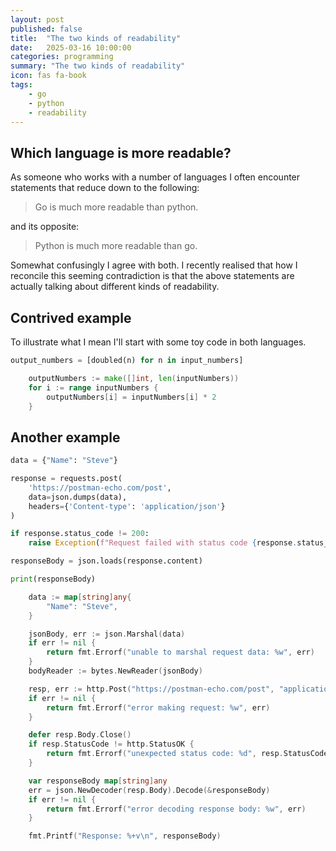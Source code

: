 ```yaml
---
layout: post
published: false
title:  "The two kinds of readability"
date:   2025-03-16 10:00:00
categories: programming
summary: "The two kinds of readability"
icon: fas fa-book
tags:
    - go
    - python 
    - readability 
---
```


## Which language is more readable?
As someone who works with a number of languages I often encounter statements that reduce down to the following:

> Go is much more readable than python.

and its opposite:

> Python is much more readable than go.

Somewhat confusingly I agree with both. I recently realised that how I reconcile this seeming contradiction is that the above statements are actually talking about different kinds of readability. 

## Contrived example
To illustrate what I mean I'll start with some toy code in both languages. 

```python
output_numbers = [doubled(n) for n in input_numbers]
```

```go
	outputNumbers := make([]int, len(inputNumbers))
	for i := range inputNumbers {
		outputNumbers[i] = inputNumbers[i] * 2
	}
```


## Another example
```python
data = {"Name": "Steve"}

response = requests.post(
    'https://postman-echo.com/post',
    data=json.dumps(data),
    headers={'Content-type': 'application/json'}
)

if response.status_code != 200:
    raise Exception(f"Request failed with status code {response.status_code}")

responseBody = json.loads(response.content)

print(responseBody)
```

```go
	data := map[string]any{
		"Name": "Steve",
	}

	jsonBody, err := json.Marshal(data)
	if err != nil {
		return fmt.Errorf("unable to marshal request data: %w", err)
	}
	bodyReader := bytes.NewReader(jsonBody)

	resp, err := http.Post("https://postman-echo.com/post", "application/json", bodyReader)
	if err != nil {
		return fmt.Errorf("error making request: %w", err)
	}

	defer resp.Body.Close()
	if resp.StatusCode != http.StatusOK {
		return fmt.Errorf("unexpected status code: %d", resp.StatusCode)
	}

	var responseBody map[string]any
	err = json.NewDecoder(resp.Body).Decode(&responseBody)
	if err != nil {
		return fmt.Errorf("error decoding response body: %w", err)
	}

	fmt.Printf("Response: %+v\n", responseBody)
```
